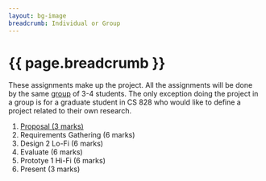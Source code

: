```yaml
---
layout: bg-image
breadcrumb: Individual or Group
---
```

# {{ page.breadcrumb }}

These assignments make up the project.
All the assignments will be done by the same [group](../../../groupwork.html) of 3-4 students.
The only exception doing the project in a group is for a graduate student
in CS 828 who would like to define a project related to their own research.

1. [Proposal (3 marks)](01-proposal.html)
1. Requirements Gathering (6 marks)
1. Design 2 Lo-Fi (6 marks)
1. Evaluate (6 marks)
1. Prototye 1 Hi-Fi (6 marks)
1. Present (3 marks)
